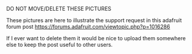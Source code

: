 DO NOT MOVE/DELETE THESE PICTURES

These pictures are here to illustrate the support request in this adafruit forum post
https://forums.adafruit.com/viewtopic.php?p=1016286

If I ever want to delete them it would be nice to upload them somewhere else to keep
the post useful to other users.
